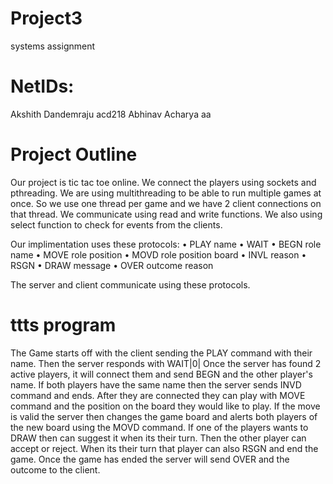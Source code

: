 # Project3
systems assignment
# NetIDs:
Akshith Dandemraju acd218
Abhinav Acharya aa

# Project Outline
Our project is tic tac toe online. We connect the players using sockets and pthreading. We are using multithreading to be able to run multiple games at once. 
So we use one thread per game and we have 2 client connections on that thread. We communicate using read and write functions. We also using select function to check for events from the clients.

Our implimentation uses these protocols:
• PLAY name
• WAIT
• BEGN role name
• MOVE role position
• MOVD role position board
• INVL reason
• RSGN
• DRAW message
• OVER outcome reason

The server and client communicate using these protocols. 

# ttts program
The Game starts off with the client sending the PLAY command with their name. Then the server responds with WAIT|0|
Once the server has found 2 active players, it will connect them and send BEGN and the other player's name.
If both players have the same name then the server sends INVD command and ends.
After they are connected they can play with MOVE command and the position on the board they would like to play.
If the move is valid the server then changes the game board and alerts both players of the new board using the MOVD command.
If one of the players wants to DRAW then can suggest it when its their turn. Then the other player can accept or reject.
When its their turn that player can also RSGN and end the game.
Once the game has ended the server will send OVER and the outcome to the client.
